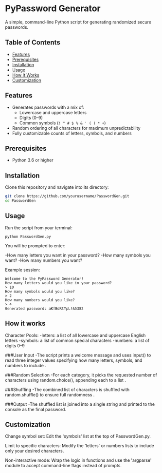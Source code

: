 # PyPassword Generator

A simple, command-line Python script for generating randomized secure passwords.

## Table of Contents

- [Features](#features)  
- [Prerequisites](#prerequisites)  
- [Installation](#installation)  
- [Usage](#usage)  
- [How It Works](#how-it-works)  
- [Customization](#customization)  

## Features

- Generates passwords with a mix of:
  - Lowercase and uppercase letters  
  - Digits (0–9)  
  - Common symbols (`! " # $ % & ' ( ) * +`)  
- Random ordering of all characters for maximum unpredictability  
- Fully customizable counts of letters, symbols, and numbers 

## Prerequisites

- Python 3.6 or higher

## Installation

Clone this repository and navigate into its directory:

```bash
git clone https://github.com/yourusername/PasswordGen.git
cd PasswordGen
```
## Usage

Run the script from your terminal:

```
python PasswordGen.py
```
You will be prompted to enter:

-How many letters you want in your password?
-How many symbols you want?
-How many numbers you want?

Example session:
```
Welcome to the PyPassword Generator!
How many letters would you like in your password?
> 10
How many symbols would you like?
> 2
How many numbers would you like?
> 4
Generated password: aKfBdRtYpL!&5382
```
## How it works

Character Pools:
-letters: a list of all lowercase and uppercase English letters
-symbols: a list of common special characters
-numbers: a list of digits 0–9 

###User Input
-The script prints a welcome message and uses input() to read three integer values specifying how many 
letters, symbols, and numbers to include .

###Random Selection
-For each category, it picks the requested number of characters using random.choice(), appending each to a list .

###Shuffling
-The combined list of characters is shuffled with random.shuffle() to ensure full randomness .

###Output
-The shuffled list is joined into a single string and printed to the console as the final password. 

## Customization

Change symbol set:
Edit the 'symbols' list at the top of PasswordGen.py.

Limit to specific characters:
Modify the 'letters' or numbers lists to include only your desired characters.

Non-interactive mode:
Wrap the logic in functions and use the 'argparse' module to accept command-line flags instead of prompts.
